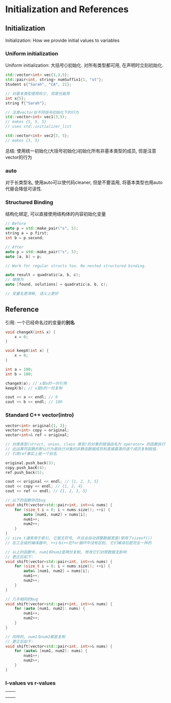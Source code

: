 # Initialization and References

## Initialization

Initialization: How we provide initial values to variables

### Uniform initialization

Uniform initialization: 大括号{}初始化. 对所有类型都可用, 在声明时立刻初始化.

```cpp
std::vector<int> vec{1,3,5};
std::pair<int, string> numSuffix1{1, "st"};
Student s{"Sarah", "CA", 21};

// 对基本类型使用较少, 但是也能用
int x{5};
string f{"Sarah"};

// 注意vector在不同括号初始化下的行为
std::vector<int> vec1(3,5);
// makes {5, 5, 5}
// uses std::initializer_list

std::vector<int> vec2{3, 5};
// makes {3, 5}
```

总结: 使用统一初始化(大括号初始化)初始化所有非基本类型的成员, 但是注意vector的行为



### auto

对于长类型名, 使用auto可以使代码cleaner, 但是不要滥用, 将基本类型也用auto代替会降低可读性.



### Structured Binding

结构化绑定, 可以直接使用结构体的内容初始化变量

```cpp
// Before
auto p = std::make_pair("s", 5);
string a = p.first;
int b = p.second;

// After
auto p = std::make_pair("s", 5);
auto [a, b] = p;

// Work for regular structs too. No nested structured binding.

auto result = quadratic(a, b, c);
// 替换为
auto [found, solutions] = quadratic(a, b, c);

// 变量名更清晰, 语义上更好
```



## Reference

引用: 一个已经命名过的变量的**别名**

```cpp
void changeX(int& x) {
    x = 0;
}

void keepX(int x) {
    x = 0;
}

int a = 100;
int b = 100;

changeX(a); // x是a的一份引用
keepX(b); // x是b的一份复制

cout << a << endl; // 0
cout << b << endl; // 100
```



### Standard C++ vector(intro)

```cpp
vector<int> original{1, 2};
vector<int> copy = original;
vector<int>& ref = original;

// 对类类型(struct, union, class 类型)的对象的赋值由名为 operator= 的函数执行.
// 此运算符函数的默认行为是执行对象的非静态数据成员和直接基类的逐个成员复制赋值.
// 引用ref事实上是一个别名

original.push_back(3);
copy.push_bacK(4);
ref.push_back(5);

cout << original << endl; // {1, 2, 3, 5}
cout << copy << endl; // {1, 2, 4}
cout << ref << endl; // {1, 2, 3, 5}
```

```cpp
// 以下的函数存在bug
void shift(vector<std::pair<int, int>>& nums) {
    for (size_t i = 0; i < nums.size(); ++i) {
        auto [num1, num2] = nums[i];
        num1++;
        num2++;
    }
}
// size_t通常用于索引, 它是无符号, 并且会自动调整数据宽度(使用了sizeof())
// 在工业级的编译器中, ++i与i++在for循环中没有区别, 它们编译后是完全一样的

// 以上的函数中, num1和num2是两份复制, 修改它们对原数据无影响
// 更正后如下:
void shift(vector<std::pair<int, int>>& nums) {
    for (size_t i = 0; i < nums.size(); ++i) {
        auto& [num1, num2] = nums[i];
        num1++;
        num2++;
    }
}
```

```cpp
// 几乎相同的bug
void shift(vector<std::pair<int, int>>& nums) {
    for (auto [num1, num2]: nums) {
        num1++;
        num2++;
    }
}

// 同样的, num1与num2都是复制
// 更正后如下:
void shift(vector<std::pair<int, int>>& nums) {
    for (auto& [num1, num2]: nums) {
        num1++;
        num2++;
    }
}
```



### l-values vs r-values

|   |   |
| - | - |
|   |   |
|   |   |
|   |   |
